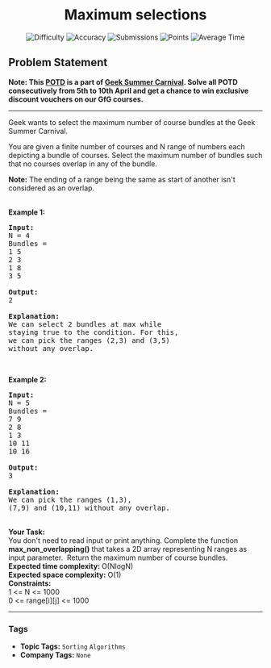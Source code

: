 <h1 align="center">Maximum selections</h1>

<p align="center">
  <img alt="Difficulty" title="Difficulty" src="https://custom-icon-badges.demolab.com/badge/Difficulty: Medium-1F222E?style=for-the-badge&logoColor=white&logo=fire"/>
  <img alt="Accuracy" title="Accuracy" src="https://custom-icon-badges.demolab.com/badge/Accuracy: 69.52%25-1F222E?style=for-the-badge&logoColor=white&logo=target"/>
  <img alt="Submissions" title="Submissions" src="https://custom-icon-badges.demolab.com/badge/Submissions: 5K+-1F222E?style=for-the-badge&logoColor=white&logo=repo"/>
  <img alt="Points" title="Points" src="https://custom-icon-badges.demolab.com/badge/Points: 4-1F222E?style=for-the-badge&logoColor=white&logo=award"/>
  <img alt="Average Time" title="Average Time" src="https://custom-icon-badges.demolab.com/badge/Average%20Time: N/A-1F222E?style=for-the-badge&logoColor=white&logo=clock"/>
</p>

## Problem Statement

<b>Note: This [POTD](http://practice.geeksforgeeks.org/problem-of-the-day) is a part of [Geek Summer Carnival](https://practice.geeksforgeeks.org/summer-carnival-2022?utm_source=potd&utm_medium=problempage&utm_campaign=gsc22). Solve all POTD consecutively from 5th to 10th April and get a chance to win exclusive discount vouchers on our GfG courses.</b>

<hr>
Geek wants to select the maximum number of course bundles at the Geek Summer Carnival. 

You are given a finite number of courses and N range of numbers each depicting a bundle of courses. Select the maximum number of bundles such that no courses overlap in any of the bundle.

<b>Note:</b> The ending of a range being the same as start of another isn't considered as an overlap.

<br>
<b>Example 1:</b>

<pre><b>Input:</b>
N = 4
Bundles = 
1 5
2 3
1 8
3 5

<b>Output:</b>
2

<b>Explanation: 
<img src="https://media.geeksforgeeks.org/img-practice/ScreenShot2022-04-01at4-1648812950.png" alt="" title=""/></b>
We can select 2 bundles at max while 
staying true to the condition. For this, 
we can pick the ranges (2,3) and (3,5) 
without any overlap. </pre>

 

<b>Example 2:</b>

<pre><b>Input:</b>
N = 5
Bundles = 
7 9 
2 8 
1 3 
10 11 
10 16

<b>Output:</b>
3

<b>Explanation: 
<img src="https://media.geeksforgeeks.org/img-practice/ScreenShot2022-04-01at4-1648813138.png" alt="" title=""/></b>
We can pick the ranges (1,3), 
(7,9) and (10,11) without any overlap.</pre>

<br>
<b>Your Task:</b><br>
You don't need to read input or print anything. Complete the function <b>max_non_overlapping()</b> that takes a 2D array representing N ranges as input parameter.  Return the maximum number of course bundles. 

<br>
<b>Expected time complexity: </b>O(NlogN)<br>
<b>Expected space complexity:</b> O(1)

<br>
<b>Constraints:</b><br>
1 <= N <= 1000<br>
0 <= range[i][j] <= 1000


<hr>

### Tags
- **Topic Tags:** `Sorting` `Algorithms`
- **Company Tags:** `None`
